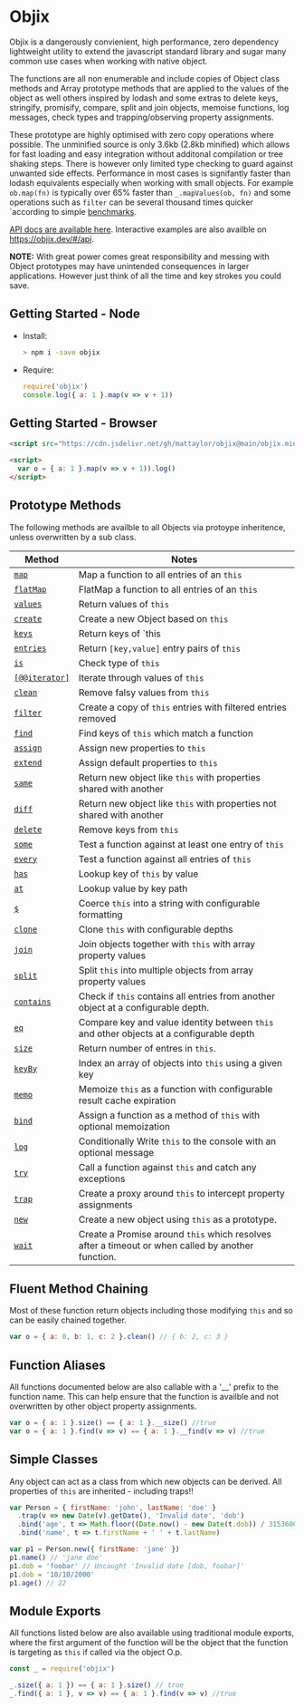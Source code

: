 # Objix <!-- {docsify-ignore} -->

Objix is a dangerously convienient, high performance, zero dependency lightweight utility to extend the javascript standard library and sugar many common use cases when working with native object.

The functions are all non enumerable and include copies of Object class methods and Array prototype methods that are applied to the values of the object as well others inspired by lodash and some extras to delete keys, stringify, promisify, compare, split and join objects, memoise functions, log messages, check types and trapping/observing property assignments.

These prototype are highly optimised with zero copy operations where possible. The unminified source is only 3.6kb (2.8kb minified) which allows for fast loading and easy integration without additonal compilation or tree shaking steps. There is however only limited type checking to guard against unwanted side effects. Performance in most cases is signifantly faster than lodash equivalents especially when working with small objects. For example `ob.map(fn)` is typically over 65% faster than `_.mapValues(ob, fn)` and some operations such as `filter` can be several thousand times quicker `according to simple [benchmarks](bench.md).

[API docs are available here](api.md). Interactive examples are also availble on https://objix.dev/#/api.

**NOTE:** With great power comes great responsibility and messing with Object prototypes may have unintended consequences in larger applications. However just think of all the time and key strokes you could save.

## Getting Started - Node

- Install:

  ```bash
  > npm i -save objix
  ```

- Require:

  ```javascript
  require('objix')
  console.log({ a: 1 }.map(v => v + 1))
  ```

## Getting Started - Browser

```html
<script src="https://cdn.jsdelivr.net/gh/mattaylor/objix@main/objix.min.js"></script>

<script>
  var o = { a: 1 }.map(v => v + 1)).log()
</script>
```

## Prototype Methods

The following methods are availble to all Objects via protoype inheritence, unless overwritten by a sub class.

| Method                            | Notes                                                                                             |
| --------------------------------- | ------------------------------------------------------------------------------------------------- |
| [`map`](api.md#map)               | Map a function to all entries of an `this`                                                        |
| [`flatMap`](api.md#flatMap)       | FlatMap a function to all entries of an `this`                                                    |
| [`values`](api.md#values)         | Return values of `this`                                                                           |
| [`create`](api.md#create)         | Create a new Object based on `this`                                                               |
| [`keys`](api.md#keys)             | Return keys of `this                                                                              |
| [`entries`](api.md#entries)       | Return `[key,value]` entry pairs of `this`                                                        |
| [`is`](api.md#is)                 | Check type of `this`                                                                              |
| [`[@@iterator]`](api.md#iterator) | Iterate through values of `this`                                                                  |
| [`clean`](api.md#clean)           | Remove falsy values from `this`                                                                   |
| [`filter`](api.md#filter)         | Create a copy of `this` entries with filtered entries removed                                     |
| [`find`](api.md#find)             | Find keys of `this` which match a function                                                        |
| [`assign`](api.md#assign)         | Assign new properties to `this`                                                                   |
| [`extend`](api.md#extend)         | Assign default properties to `this`                                                               |
| [`same`](api.md#same)             | Return new object like `this` with properties shared with another                                 |
| [`diff`](api.md#diff)             | Return new object like `this` with properties not shared with another                             |
| [`delete`](api.md#delete)         | Remove keys from `this`                                                                           |
| [`some`](api.md#some)             | Test a function against at least one entry of `this`                                              |
| [`every`](api.md#every)           | Test a function against all entries of `this`                                                     |
| [`has`](api.md#has)               | Lookup key of `this` by value                                                                     |
| [`at`](api.md#at)                 | Lookup value by key path                                                                          |
| [`$`](api.md#fmt)                 | Coerce `this` into a string with configurable formatting                                          |
| [`clone`](api.md#clone)           | Clone `this` with configurable depths                                                             |
| [`join`](api.md#join)             | Join objects together with `this` with array property values                                      |
| [`split`](api.md#split)           | Split `this` into multiple objects from array property values                                     |
| [`contains`](api.md#contains)     | Check if `this` contains all entries from another object at a configurable depth.                 |
| [`eq`](api.md#eq)                 | Compare key and value identity between `this` and other objects at a configurable depth           |
| [`size`](api.md#size)             | Return number of entres in `this`.                                                                |
| [`keyBy`](api.md#keyBy)           | Index an array of objects into `this` using a given key                                           |
| [`memo`](api.md#memo)             | Memoize `this` as a function with configurable result cache expiration                            |
| [`bind`](api.md#bind)             | Assign a function as a method of `this` with optional memoization                                 |
| [`log`](api.md#log)               | Conditionally Write `this` to the console with an optional message                                |
| [`try`](api.md#try)               | Call a function against `this` and catch any exceptions                                           |
| [`trap`](trap.md#trap)            | Create a proxy around `this` to intercept property assignments                                    |
| [`new`](api.md#new)               | Create a new object using `this` as a prototype.                                                  |
| [`wait`](api.md#wait)             | Create a Promise around `this` which resolves after a timeout or when called by another function. |

## Fluent Method Chaining

Most of these function return objects including those modifying `this` and so can be easily chained together.

<div data-runkit>

```javascript
var o = { a: 0, b: 1, c: 2 }.clean() // { b: 2, c: 3 }
```

</div>

## Function Aliases

All functions documented below are also callable with a '\_\_' prefix to the function name.
This can help ensure that the function is availble and not overwritten by other object property assignments.

```javascript
var o = { a: 1 }.size() == { a: 1 }.__size() //true
var o = { a: 1 }.find(v => v) == { a: 1 }.__find(v => v) //true
```

## Simple Classes

Any object can act as a class from which new objects can be derived. All properties of `this` are inherited - including traps!!

<div data-runkit>

```javascript
var Person = { firstName: 'john', lastName: 'doe' }
  .trap(v => new Date(v).getDate(), 'Invalid date', 'dob')
  .bind('age', t => Math.floor((Date.now() - new Date(t.dob)) / 31536000000))
  .bind('name', t => t.firstName + ' ' + t.lastName)

var p1 = Person.new({ firstName: 'jane' })
p1.name() // 'jane doe'
p1.dob = 'foobar' // Uncaught 'Invalid date [dob, foobar]'
p1.dob = '10/10/2000'
p1.age() // 22
```

</div>

## Module Exports

All functions listed below are also available using traditional module exports, where the first argument of the function will be the object that the function is targeting as `this` if called via the object O.p.

```javascript
const _ = require('objix')

_.size({ a: 1 }) == { a: 1 }.size() // true
_.find({ a: 1 }, v => v) == { a: 1 }.find(v => v) //true
```
